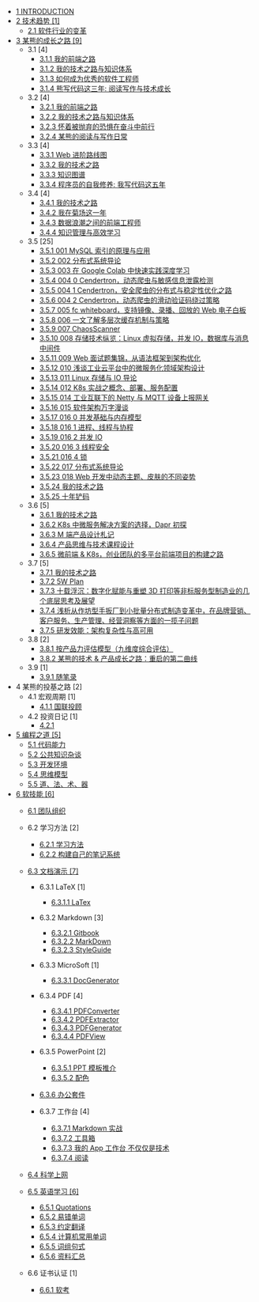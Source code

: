   - [1 INTRODUCTION](/INTRODUCTION.md)
  - [2 技术趋势 [1]](/技术趋势/README.md)
    - [2.1 软件行业的变革](/技术趋势/软件行业的变革.md)
  - [3 某熊的成长之路 [9]](/某熊的成长之路/README.md)
    - 3.1  [4]
      - [3.1.1 我的前端之路](/某熊的成长之路/2015/2015-我的前端之路.md)
      - [3.1.2 我的技术之路与知识体系](/某熊的成长之路/2015/2015-我的技术之路与知识体系.md)
      - [3.1.3 如何成为优秀的软件工程师](/某熊的成长之路/2015/如何成为优秀的软件工程师.md)
      - [3.1.4 熊写代码这三年: 阅读写作与技术成长](/某熊的成长之路/2015/熊写代码这三年:%20阅读写作与技术成长.md)
    - 3.2  [4]
      - [3.2.1 我的前端之路](/某熊的成长之路/2016/2016-我的前端之路.md)
      - [3.2.2 我的技术之路与知识体系](/某熊的成长之路/2016/2016-我的技术之路与知识体系.md)
      - [3.2.3 怀着被抛弃的恐惧在奋斗中前行](/某熊的成长之路/2016/怀着被抛弃的恐惧在奋斗中前行.md)
      - [3.2.4 某熊的阅读与写作日常](/某熊的成长之路/2016/某熊的阅读与写作日常.md)
    - 3.3  [4]
      - [3.3.1 Web 进阶路线图](/某熊的成长之路/2017/2017-Web%20进阶路线图.md)
      - [3.3.2 我的技术之路](/某熊的成长之路/2017/2017-我的技术之路.md)
      - [3.3.3 知识图谱](/某熊的成长之路/2017/2017-知识图谱.md)
      - [3.3.4 程序员的自我修养: 我写代码这五年](/某熊的成长之路/2017/程序员的自我修养:%20我写代码这五年.md)
    - 3.4  [4]
      - [3.4.1 我的技术之路](/某熊的成长之路/2018/2018-我的技术之路.md)
      - [3.4.2 我在菊场这一年](/某熊的成长之路/2018/我在菊场这一年.md)
      - [3.4.3 数据浪潮之间的前端工程师](/某熊的成长之路/2018/数据浪潮之间的前端工程师.md)
      - [3.4.4 知识管理与高效学习](/某熊的成长之路/2018/知识管理与高效学习.md)
    - 3.5  [25]
      - [3.5.1 001 MySQL 索引的原理与应用](/某熊的成长之路/2019/2019-001-MySQL%20索引的原理与应用.md)
      - [3.5.2 002 分布式系统导论](/某熊的成长之路/2019/2019-002-分布式系统导论.md)
      - [3.5.3 003 在 Google Colab 中快速实践深度学习](/某熊的成长之路/2019/2019-003-在%20Google%20Colab%20中快速实践深度学习.md)
      - [3.5.4 004 0 Cendertron，动态爬虫与敏感信息泄露检测](/某熊的成长之路/2019/2019-004-0-Cendertron，动态爬虫与敏感信息泄露检测.md)
      - [3.5.5 004 1 Cendertron，安全爬虫的分布式与稳定性优化之路](/某熊的成长之路/2019/2019-004-1-Cendertron，安全爬虫的分布式与稳定性优化之路.md)
      - [3.5.6 004 2 Cendertron，动态爬虫的滑动验证码绕过策略](/某熊的成长之路/2019/2019-004-2-Cendertron，动态爬虫的滑动验证码绕过策略.md)
      - [3.5.7 005 fc whiteboard，支持镜像、录播、回放的 Web 电子白板](/某熊的成长之路/2019/2019-005-fc-whiteboard，支持镜像、录播、回放的%20Web%20电子白板.md)
      - [3.5.8 006 一文了解多层次缓存机制与策略](/某熊的成长之路/2019/2019-006-一文了解多层次缓存机制与策略.md)
      - [3.5.9 007 ChaosScanner](/某熊的成长之路/2019/2019-007-ChaosScanner.md)
      - [3.5.10 008 存储技术纵览：Linux 虚拟存储，并发 IO，数据库与消息中间件](/某熊的成长之路/2019/2019-008-存储技术纵览：Linux%20虚拟存储，并发%20IO，数据库与消息中间件.md)
      - [3.5.11 009 Web 面试题集锦，从语法框架到架构优化](/某熊的成长之路/2019/2019-009-Web%20面试题集锦，从语法框架到架构优化.md)
      - [3.5.12 010 浅谈工业云平台中的微服务化领域架构设计](/某熊的成长之路/2019/2019-010-浅谈工业云平台中的微服务化领域架构设计.md)
      - [3.5.13 011 Linux 存储与 IO 导论](/某熊的成长之路/2019/2019-011-Linux%20存储与%20IO%20导论.md)
      - [3.5.14 012 K8s 实战之概念、部署、服务配置](/某熊的成长之路/2019/2019-012-K8s%20实战之概念、部署、服务配置.md)
      - [3.5.15 014 工业互联下的 Netty 与 MQTT 设备上报网关](/某熊的成长之路/2019/2019-014-工业互联下的%20Netty%20与%20MQTT%20设备上报网关.md)
      - [3.5.16 015 软件架构万字漫谈](/某熊的成长之路/2019/2019-015-软件架构万字漫谈.md)
      - [3.5.17 016 0 并发基础与内存模型](/某熊的成长之路/2019/2019-016-0-并发基础与内存模型.md)
      - [3.5.18 016 1 进程、线程与协程](/某熊的成长之路/2019/2019-016-1-进程、线程与协程.md)
      - [3.5.19 016 2 并发 IO](/某熊的成长之路/2019/2019-016-2-并发%20IO.md)
      - [3.5.20 016 3 线程安全](/某熊的成长之路/2019/2019-016-3-线程安全.md)
      - [3.5.21 016 4 锁](/某熊的成长之路/2019/2019-016-4-锁.md)
      - [3.5.22 017 分布式系统导论](/某熊的成长之路/2019/2019-017-分布式系统导论.md)
      - [3.5.23 018 Web 开发中动态主题、皮肤的不同姿势](/某熊的成长之路/2019/2019-018-Web%20开发中动态主题、皮肤的不同姿势.md)
      - [3.5.24 我的技术之路](/某熊的成长之路/2019/2019-我的技术之路.md)
      - [3.5.25 十年铲码](/某熊的成长之路/2019/十年铲码.md)
    - 3.6  [5]
      - [3.6.1 我的技术之路](/某熊的成长之路/2020/2020-我的技术之路.md)
      - [3.6.2 K8s 中微服务解决方案的选择，Dapr 初探](/某熊的成长之路/2020/K8s%20中微服务解决方案的选择，Dapr%20初探.md)
      - [3.6.3 M 端产品设计札记](/某熊的成长之路/2020/M%20端产品设计札记.md)
      - [3.6.4 产品思维与技术课程设计](/某熊的成长之路/2020/产品思维与技术课程设计.md)
      - [3.6.5 微前端 & K8s，创业团队的多平台前端项目的构建之路](/某熊的成长之路/2020/微前端%20&%20K8s，创业团队的多平台前端项目的构建之路.md)
    - 3.7  [5]
      - [3.7.1 我的技术之路](/某熊的成长之路/2021/2021-我的技术之路.md)
      - [3.7.2 5W Plan](/某熊的成长之路/2021/5W%20Plan.md)
      - [3.7.3 十载浮沉：数字化赋能与重塑 3D 打印等非标服务型制造业的几个底层思考及展望](/某熊的成长之路/2021/十载浮沉：数字化赋能与重塑%203D%20打印等非标服务型制造业的几个底层思考及展望.md)
      - [3.7.4 浅析从作坊型手扳厂到小批量分布式制造变革中，在品牌营销、客户服务、生产管理、经营洞察等方面的一揽子问题](/某熊的成长之路/2021/浅析从作坊型手扳厂到小批量分布式制造变革中，在品牌营销、客户服务、生产管理、经营洞察等方面的一揽子问题.md)
      - [3.7.5 研发效能：架构复杂性与高可用](/某熊的成长之路/2021/研发效能：架构复杂性与高可用.md)
    - 3.8  [2]
      - [3.8.1 按产品力评估模型（九维度综合评估）](/某熊的成长之路/2022/2022-按产品力评估模型（九维度综合评估）.md)
      - [3.8.2 某熊的技术 & 产品成长之路：重启的第二曲线](/某熊的成长之路/2022/2022-某熊的技术%20&%20产品成长之路：重启的第二曲线.md)
    - 3.9  [1]
      - [3.9.1 随笔录](/某熊的成长之路/2023/2023-随笔录.md)
  - 4 某熊的投基之路 [2]
    - 4.1 宏观周期 [1]
      - [4.1.1 国联投顾](/某熊的投基之路/宏观周期/国联投顾.md)
    - 4.2 投资日记 [1]
      - [4.2.1 ](/某熊的投基之路/投资日记/2023.md)
  - [5 编程之道 [5]](/编程之道/README.md)
    - [5.1 代码能力](/编程之道/代码能力.md)
    - [5.2 公共知识杂谈](/编程之道/公共知识杂谈.md)
    - [5.3 开发环境](/编程之道/开发环境.md)
    - [5.4 思维模型](/编程之道/思维模型.md)
    - [5.5 道、法、术、器](/编程之道/道、法、术、器.md)
  - [6 软技能 [6]](/软技能/README.md)
    - [6.1 团队组织](/软技能/团队组织/README.md)
      
    - 6.2 学习方法 [2]
      - [6.2.1 学习方法](/软技能/学习方法/学习方法.md)
      - [6.2.2 构建自己的笔记系统](/软技能/学习方法/构建自己的笔记系统.md)
    - [6.3 文档演示 [7]](/软技能/文档演示/README.md)
      - 6.3.1 LaTeX [1]
        - [6.3.1.1 LaTex](/软技能/文档演示/LaTeX/LaTex.md)
      - 6.3.2 Markdown [3]
        - [6.3.2.1 Gitbook](/软技能/文档演示/Markdown/Gitbook.md)
        - [6.3.2.2 MarkDown](/软技能/文档演示/Markdown/MarkDown.md)
        - [6.3.2.3 StyleGuide](/软技能/文档演示/Markdown/StyleGuide.md)
      - 6.3.3 MicroSoft [1]
        - [6.3.3.1 DocGenerator](/软技能/文档演示/MicroSoft/DocGenerator.md)
      - 6.3.4 PDF [4]
        - [6.3.4.1 PDFConverter](/软技能/文档演示/PDF/PDFConverter.md)
        - [6.3.4.2 PDFExtractor](/软技能/文档演示/PDF/PDFExtractor.md)
        - [6.3.4.3 PDFGenerator](/软技能/文档演示/PDF/PDFGenerator.md)
        - [6.3.4.4 PDFView](/软技能/文档演示/PDF/PDFView.md)
      - 6.3.5 PowerPoint [2]
        - [6.3.5.1 PPT 模板推介](/软技能/文档演示/PowerPoint/PPT%20模板推介.md)
        - [6.3.5.2 配色](/软技能/文档演示/PowerPoint/配色/README.md)
          
      - [6.3.6 办公套件](/软技能/文档演示/办公套件/README.md)
        
      - 6.3.7 工作台 [4]
        - [6.3.7.1 Markdown 实战](/软技能/文档演示/工作台/Markdown%20实战.md)
        - [6.3.7.2 工具箱](/软技能/文档演示/工作台/工具箱.md)
        - [6.3.7.3 我的 App 工作台 不仅仅是技术](/软技能/文档演示/工作台/我的%20App%20工作台-不仅仅是技术.md)
        - [6.3.7.4 阅读](/软技能/文档演示/工作台/阅读.md)
    - [6.4 科学上网](/软技能/科学上网/README.md)
      
    - [6.5 英语学习 [6]](/软技能/英语学习/README.md)
      - [6.5.1 Quotations](/软技能/英语学习/Quotations.md)
      - [6.5.2 易错单词](/软技能/英语学习/易错单词.md)
      - [6.5.3 约定翻译](/软技能/英语学习/约定翻译.md)
      - [6.5.4 计算机常用单词](/软技能/英语学习/计算机常用单词.md)
      - [6.5.5 词组句式](/软技能/英语学习/词组句式.md)
      - [6.5.6 资料汇总](/软技能/英语学习/资料汇总.md)
    - 6.6 证书认证 [1]
      - [6.6.1 软考](/软技能/证书认证/软考.md)